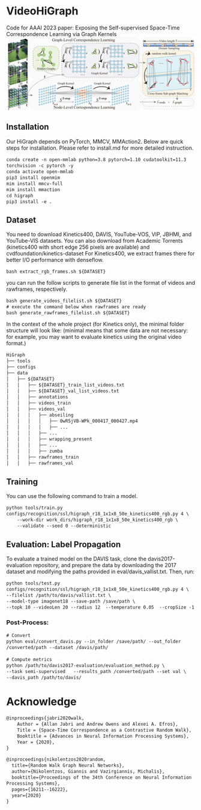 # VideoHiGraph
Code for AAAI 2023 paper: Exposing the Self-supervised Space-Time Correspondence Learning via Graph Kernels
![arch](img/arch.png)


## Installation
Our HiGraph depends on PyTorch, MMCV, MMAction2. Below are quick steps for installation. Please refer to install.md for more detailed instruction.

```shell
conda create -n open-mmlab python=3.8 pytorch=1.10 cudatoolkit=11.3 torchvision -c pytorch -y
conda activate open-mmlab
pip3 install openmim
mim install mmcv-full
mim install mmaction  
cd higraph
pip3 install -e .
```

## Dataset
You need to download Kinetics400, DAVIS, YouTube-VOS, VIP, JBHMI, and YouTube-VIS datasets.
You can also download from Academic Torrents (kinetics400 with short edge 256 pixels are available) and cvdfoundation/kinetics-dataset
For Kinetics400, we extract frames there for better I/O performance with denseflow.
```shell
bash extract_rgb_frames.sh ${DATASET}
```
you can run the follow scripts to generate file list in the format of videos and rawframes, respectively.
```shell
bash generate_videos_filelist.sh ${DATASET}
# execute the command below when rawframes are ready
bash generate_rawframes_filelist.sh ${DATASET}
```
In the context of the whole project (for Kinetics only), the minimal folder structure will look like: (minimal means that some data are not necessary: for example, you may want to evaluate kinetics using the original video format.)
```shell
HiGraph
├── tools
├── configs
├── data
│   ├── ${DATASET}
│   │   ├── ${DATASET}_train_list_videos.txt
│   │   ├── ${DATASET}_val_list_videos.txt
│   │   ├── annotations
│   │   ├── videos_train
│   │   ├── videos_val
│   │   │   ├── abseiling
│   │   │   │   ├── 0wR5jVB-WPk_000417_000427.mp4
│   │   │   │   ├── ...
│   │   │   ├── ...
│   │   │   ├── wrapping_present
│   │   │   ├── ...
│   │   │   ├── zumba
│   │   ├── rawframes_train
│   │   ├── rawframes_val

```
## Training
You can use the following command to train a model.
```shell
python tools/train.py configs/recognition/ssl/higraph_r18_1x1x8_50e_kinetics400_rgb.py 4 \
    --work-dir work_dirs/higraph_r18_1x1x8_50e_kinetics400_rgb \
    --validate --seed 0 --deterministic
```
## Evaluation: Label Propagation
To evaluate a trained model on the DAVIS task, clone the davis2017-evaluation repository, and prepare the data by downloading the 2017 dataset and modifying the paths provided in eval/davis_vallist.txt. Then, run:
```shell
python tools/test.py configs/recognition/ssl/higraph_r18_1x1x8_50e_kinetics400_rgb.py 4 \
--filelist /path/to/davis/vallist.txt \
--model-type imagenet18 --save-path /save/path \
--topk 10 --videoLen 20 --radius 12  --temperature 0.05  --cropSize -1
```
### Post-Process:
```shell
# Convert
python eval/convert_davis.py --in_folder /save/path/ --out_folder /converted/path --dataset /davis/path/

# Compute metrics
python /path/to/davis2017-evaluation/evaluation_method.py \
--task semi-supervised   --results_path /converted/path --set val \
--davis_path /path/to/davis/
```

# Acknowledge
```shell
@inproceedings{jabri2020walk,
    Author = {Allan Jabri and Andrew Owens and Alexei A. Efros},
    Title = {Space-Time Correspondence as a Contrastive Random Walk},
    Booktitle = {Advances in Neural Information Processing Systems},
    Year = {2020},
}
```

```shell
@inproceedings{nikolentzos2020random,
  title={Random Walk Graph Neural Networks},
  author={Nikolentzos, Giannis and Vazirgiannis, Michalis},
  booktitle={Proceedings of the 34th Conference on Neural Information Processing Systems},
  pages={16211--16222},
  year={2020}
}
```
